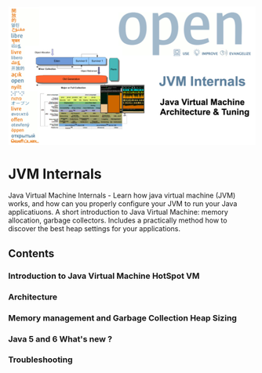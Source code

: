 <img src="/docs/img/jvminternals.png" />

# JVM Internals

Java Virtual Machine Internals - Learn how java virtual machine (JVM) works, and how can you properly configure your JVM to run your Java applicatiuons. A short introduction to Java Virtual Machine: memory allocation, garbage collectors. Includes a practically method how to discover the best heap settings for your applications.   

## Contents

### Introduction to Java Virtual Machine HotSpot VM
### Architecture
### Memory management and Garbage Collection Heap Sizing
### Java 5 and 6 What's new ?
### Troubleshooting

